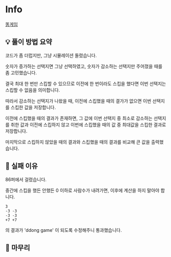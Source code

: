 # Info
[똥게임](https://boj.kr/23815)

## 💡 풀이 방법 요약

코드가 좀 더럽지만, 그냥 시뮬레이션 돌렸습니다.

숫자가 증가하는 선택지면 그냥 선택하였고, 숫자가 감소하는 선택지만 주어졌을 때를 좀 고민했습니다.

결국 최대 한 번만 스킵할 수 있으므로 이전에 한 번이라도 스킵을 했다면 이번 선택지는 스킵할 수 없음을 의미합니다.

따라서 감소하는 선택지가 나왔을 때, 이전에 스킵했을 때의 결가가 없으면 이번 선택지를 스킵한 값을 저장합니다.

이전에 스킵했을 때의 결과가 존재하면, 그 값에 이번 선택지 중 최소로 감소하는 선택지를 취한 값과 이전에 스킵하지 않고 이번에 스킵했을 때의 값 중 최대값을 스킵한 결과로 저장합니다.

마지막으로 스킵하지 않았을 때의 결과와 스킵했을 때의 결과를 비교해 큰 값을 출력했습니다.

## 👀 실패 이유

86퍼에서 걸렸습니다.

중간에 스킵을 했든 안했든 0 이하로 사람수가 내려가면, 이후에 계산을 하지 말아야 합니다.

```
3
-3 -3
-3 -3
+7 +7
```

의 결과가 'ddong game' 이 되도록 수정해주니 통과했습니다.

## 🙂 마무리
